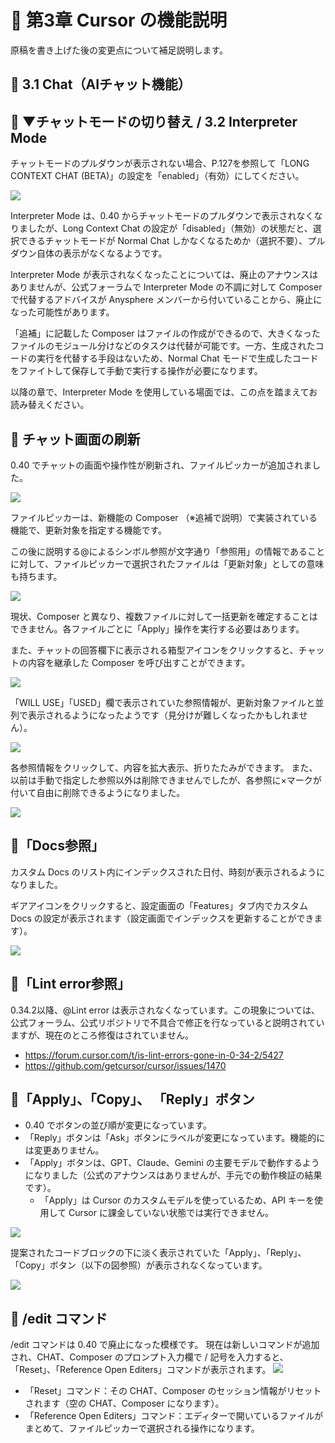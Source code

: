 # 📕 第3章 Cursor の機能説明

原稿を書き上げた後の変更点について補足説明します。

## 📘 3.1 Chat（AIチャット機能）

## 📘 ▼チャットモードの切り替え / 3.2 Interpreter Mode

チャットモードのプルダウンが表示されない場合、P.127を参照して「LONG CONTEXT CHAT (BETA)」の設定を「enabled」（有効）にしてください。

![](../images/long_context_chat.png)

Interpreter Mode は、0.40 からチャットモードのプルダウンで表示されなくなりましたが、Long Context Chat の設定が「disabled」（無効）の状態だと、選択できるチャットモードが Normal Chat しかなくなるためか（選択不要）、プルダウン自体の表示がなくなるようです。

Interpreter Mode が表示されなくなったことについては、廃止のアナウンスはありませんが、公式フォーラムで Interpreter Mode の不調に対して Composer で代替するアドバイスが Anysphere メンバーから付いていることから、廃止になった可能性があります。

「追補」に記載した Composer はファイルの作成ができるので、大きくなったファイルのモジュール分けなどのタスクは代替が可能です。一方、生成されたコードの実行を代替する手段はないため、Normal Chat モードで生成したコードをファイトして保存して手動で実行する操作が必要になります。

以降の章で、Interpreter Mode を使用している場面では、この点を踏まえてお読み替えください。

## 📘 チャット画面の刷新

0.40 でチャットの画面や操作性が刷新され、ファイルピッカーが追加されました。

![](../images/filepicker.png)

ファイルピッカーは、新機能の Composer （※追補で説明）で実装されている機能で、更新対象を指定する機能です。

この後に説明する@によるシンボル参照が文字通り「参照用」の情報であることに対して、ファイルピッカーで選択されたファイルは「更新対象」としての意味も持ちます。

![](../images/filepicker_edit.png)

現状、Composer と異なり、複数ファイルに対して一括更新を確定することはできません。各ファイルごとに「Apply」操作を実行する必要はあります。

また、チャットの回答欄下に表示される箱型アイコンをクリックすると、チャットの内容を継承した Composer を呼び出すことができます。

![](../images/goto_composer.png)

「WILL USE」「USED」欄で表示されていた参照情報が、更新対象ファイルと並列で表示されるようになったようです（見分けが難しくなったかもしれません）。

![](../images/chat_ref.png)

各参照情報をクリックして、内容を拡大表示、折りたたみができます。
また、以前は手動で指定した参照以外は削除できませんでしたが、各参照に×マークが付いて自由に削除できるようになりました。

![](../images/chat_ref2.png)

## 📘「Docs参照」

カスタム Docs のリスト内にインデックスされた日付、時刻が表示されるようになりました。

ギアアイコンをクリックすると、設定画面の「Features」タブ内でカスタム Docs の設定が表示されます（設定画面でインデックスを更新することができます）。

![](../images/docs_on_chtat.png)

## 📘「Lint error参照」

0.34.2以降、@Lint error は表示されなくなっています。この現象については、公式フォーラム、公式リポジトリで不具合で修正を行なっていると説明されていますが、現在のところ修復はされていません。

- https://forum.cursor.com/t/is-lint-errors-gone-in-0-34-2/5427
- https://github.com/getcursor/cursor/issues/1470

## 📘「Apply」、「Copy」、 「Reply」ボタン

- 0.40 でボタンの並び順が変更になっています。
- 「Reply」ボタンは「Ask」ボタンにラベルが変更になっています。機能的には変更ありません。
- 「Apply」ボタンは、GPT、Claude、Gemini の主要モデルで動作するようになりました（公式のアナウンスはありませんが、手元での動作検証の結果です）。
    - 「Apply」は Cursor のカスタムモデルを使っているため、API キーを使用して Cursor に課金していない状態では実行できません。

![](../images/ask_button.png)

提案されたコードブロックの下に淡く表示されていた「Apply」、「Reply」、「Copy」ボタン（以下の図参照）が表示されなくなっています。

![](../images/apply_button_lost.png)

## 📘 /edit コマンド

/edit コマンドは 0.40 で廃止になった模様です。
現在は新しいコマンドが追加され、CHAT、Composer のプロンプト入力欄で / 記号を入力すると、「Reset」、「Reference Open Editers」コマンドが表示されます。
![](../images/edit_command.png)

- 「Reset」コマンド：その CHAT、Composer のセッション情報がリセットされます（空の CHAT、Composer になります）。
- 「Reference Open Editers」コマンド：エディターで開いているファイルがまとめて、ファイルピッカーで選択される操作になります。
